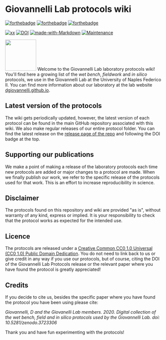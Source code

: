 # Giovannelli Lab protocols wiki

[![forthebadge](https://forthebadge.com/images/badges/cc-0.svg)](http://creativecommons.org/publicdomain/zero/1.0/)
[![forthebadge](https://forthebadge.com/images/badges/built-with-love.svg)](https://forthebadge.com)
[![forthebadge](https://forthebadge.com/images/badges/uses-badges.svg)](https://forthebadge.com)

[![xx](https://img.shields.io/badge/BY-Giovannelli_Lab-blue)](http://dgiovannelli.github.io)
[![DOI](https://zenodo.org/badge/DOI/10.5281/zenodo.3723306.svg)](https://doi.org/10.5281/zenodo.3723306)
[![made-with-Markdown](https://img.shields.io/badge/Made%20with-Markdown-1f425f.svg)](http://commonmark.org)
[![Maintenance](https://img.shields.io/badge/Maintained%3F-yes-green.svg)](https://GitHub.com/Naereen/StrapDown.js/graphs/commit-activity)


 <img src="https://dgiovannelli.github.io//images/logopic/giovannellilab.png" width="100 px"> Welcome to the Giovannelli Lab laboratory protocols wiki! You'll find here a growing list of the *wet bench*, *fieldwork* and *in silico* protocols, we use in the Giovannelli Lab at the University of Naples Federico II. You can find more information about our laboratory at the lab website [dgiovannelli.github.io](http://dgiovannelli.github.io).

## Latest version of the protocols
The wiki gets periodically updated, however, the latest version of each protocol can be found in the main GitHub repository associated with this wiki. We also make regular releases of our entire protocol folder. You can find the latest release on the [release page of the repo](https://github.com/giovannellilab/protocols/releases) and following the DOI badge at the top.

## Supporting our publications
We make a point of making a release of the laboratory protocols each time new protocols are added or major changes to a protocol are made. When we finally publish our work, we refer to the specific release of the protocols used for that work. This is an effort to increase reproducibility in science.

## Disclaimer
The protocols found on this repository and wiki are provided "as is", without warranty of any kind, express or implied. It is your responsibility to check that the protocol works as expected for the intended use.

## Licence
The protocols are released under a [Creative Common CC0 1.0 Universal (CC0 1.0) Public Domain Dedication](https://github.com/giovannellilab/protocols/blob/master/LICENSE). You do not need to link back to us or give credit in any way if you use our protocols, but of course, citing the DOI of the Giovannelli Lab Protocols release or the relevant paper where you have found the protocol is greatly appreciated!

## Credits
If you decide to cite us, besides the specific paper where you have found the protocol you have been using please cite:

*Giovannelli, D and the Giovanelli Lab members. 2020. Digital collection of the wet bench, field and in silico protocols used by the Giovannelli Lab. doi: 10.5281/zenodo.3723306*

Thank you and have fun experimenting with the protocols!
